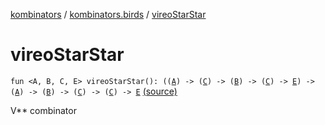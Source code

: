 [kombinators](../index.md) / [kombinators.birds](index.md) / [vireoStarStar](./vireo-star-star.md)

# vireoStarStar

`fun <A, B, C, E> vireoStarStar(): ((`[`A`](vireo-star-star.md#A)`) -> (`[`C`](vireo-star-star.md#C)`) -> (`[`B`](vireo-star-star.md#B)`) -> (`[`C`](vireo-star-star.md#C)`) -> `[`E`](vireo-star-star.md#E)`) -> (`[`A`](vireo-star-star.md#A)`) -> (`[`B`](vireo-star-star.md#B)`) -> (`[`C`](vireo-star-star.md#C)`) -> (`[`C`](vireo-star-star.md#C)`) -> `[`E`](vireo-star-star.md#E) [(source)](https://github.com/pardom/kombinators/tree/master/src/main/kotlin/kombinators/birds/vireo.kt#L18)

V** combinator

